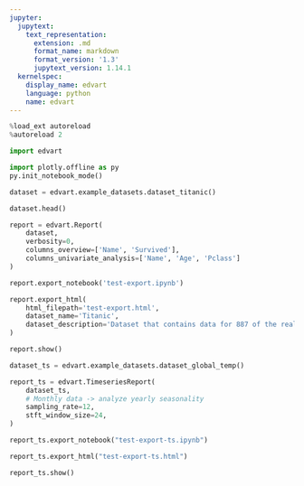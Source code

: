 ```yaml
---
jupyter:
  jupytext:
    text_representation:
      extension: .md
      format_name: markdown
      format_version: '1.3'
      jupytext_version: 1.14.1
  kernelspec:
    display_name: edvart
    language: python
    name: edvart
---
```


```python
%load_ext autoreload
%autoreload 2

import edvart

import plotly.offline as py
py.init_notebook_mode()
```

```python
dataset = edvart.example_datasets.dataset_titanic()
```

```python
dataset.head()
```

```python
report = edvart.Report(
    dataset,
    verbosity=0,
    columns_overview=['Name', 'Survived'],
    columns_univariate_analysis=['Name', 'Age', 'Pclass']
)
```

```python
report.export_notebook('test-export.ipynb')
```

```python
report.export_html(
    html_filepath='test-export.html',
    dataset_name='Titanic',
    dataset_description='Dataset that contains data for 887 of the real Titanic passengers.'
)
```

```python
report.show()
```

```python
dataset_ts = edvart.example_datasets.dataset_global_temp()
```

```python
report_ts = edvart.TimeseriesReport(
    dataset_ts,
    # Monthly data -> analyze yearly seasonality
    sampling_rate=12,
    stft_window_size=24,
)
```

```python
report_ts.export_notebook("test-export-ts.ipynb")
```

```python
report_ts.export_html("test-export-ts.html")
```

```python
report_ts.show()
```

